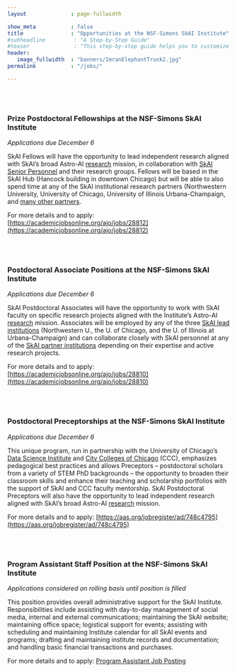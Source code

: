 ```yaml
---
layout              : page-fullwidth

show_meta           : false
title               : "Opportunities at the NSF-Simons SkAI Institute"
#subheadline         : "A Step-by-Step Guide"
#teaser              : "This step-by-step guide helps you to customize Feeling Responsive to your needs."
header:
   image_fullwidth  : "banners/ImranElephantTrunk2.jpg"
permalink           : "/jobs/"

---
```




<br>
<br>


### Prize Postdoctoral Fellowships at the NSF-Simons SkAI Institute
*Applications due December 6*

SkAI Fellows will have the opportunity to lead independent research aligned with SkAI’s broad Astro-AI [research](https://skai-institute.org/about/) mission, in collaboration with [SkAI Senior Personnel](https://skai-institute.org/people/) and their research groups. Fellows will be based in the SkAI Hub (Hancock building in downtown Chicago) but will be able to also spend time at any of the SkAI institutional research partners (Northwestern University, University of Chicago, University of Illinois Urbana-Champaign, and [many other partners](http://skai-institute.org/institutions/#partner). 

For more details and to apply: [https://academicjobsonline.org/ajo/jobs/28812](https://academicjobsonline.org/ajo/jobs/28812)

<br>
<br>

### Postdoctoral Associate Positions at the NSF-Simons SkAI Institute
*Applications due December 6*

SkAI Postdoctoral Associates will have the opportunity to work with SkAI faculty on specific research projects aligned with the Institute’s Astro-AI [research](https://skai-institute.org/about/) mission. Associates will be employed by any of the three [SkAI lead institutions](https://skai-institute.org/institutions/#lead) (Northwestern U., the U. of Chicago, and the U. of Illinois at Urbana-Champaign) and can collaborate closely with SkAI personnel at any of the [SkAI partner institutions](http://skai-institute.org/institutions/#partner) depending on their expertise and active research projects. 

For more details and to apply: [https://academicjobsonline.org/ajo/jobs/28810](https://academicjobsonline.org/ajo/jobs/28810)

<br>
<br>

### Postdoctoral Preceptorships at the NSF-Simons SkAI Institute
*Applications due December 6*

This unique program, run in partnership with the University of Chicago’s [Data Science Institute](https://datascience.uchicago.edu/) and [City Colleges of Chicago](https://www.ccc.edu/) (CCC), emphasizes pedagogical best practices and allows Preceptors – postdoctoral scholars from a variety of STEM PhD backgrounds – the opportunity to broaden their classroom skills and enhance their teaching and scholarship portfolios with the support of SkAI and CCC faculty mentorship. SkAI Postdoctoral Preceptors will also have the opportunity to lead independent research aligned with SkAI’s broad Astro-AI [research](https://skai-institute.org/about/) mission. 

For more details and to apply: [https://aas.org/jobregister/ad/748c4795](https://aas.org/jobregister/ad/748c4795)

<br>
<br>

### Program Assistant Staff Position at the NSF-Simons SkAI Institute
*Applications considered on rolling basis until position is filled*

This position provides overall administrative support for the SkAI Institute. Responsibilities include assisting with day-to-day management of social media, internal and external communications; maintaining the SkAI website; maintaining office space; logistical support for events; assisting with scheduling and maintaining Institute calendar for all SkAI events and programs; drafting and maintaining institute records and documentation; and handling basic financial transactions and purchases.

For more details and to apply: [Program Assistant Job Posting](https://careers.northwestern.edu/psp/hr857prd_er/EMPLOYEE/HRMS/c/HRS_HRAM_FL.HRS_CG_SEARCH_FL.GBL?Page=HRS_APP_JBPST_FL&Action=U&FOCUS=Applicant&SiteId=1&JobOpeningId=51201&PostingSeq=1)
